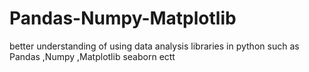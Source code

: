 # Pandas-Numpy-Matplotlib
better understanding of using data analysis libraries in python such as Pandas ,Numpy ,Matplotlib seaborn ectt
